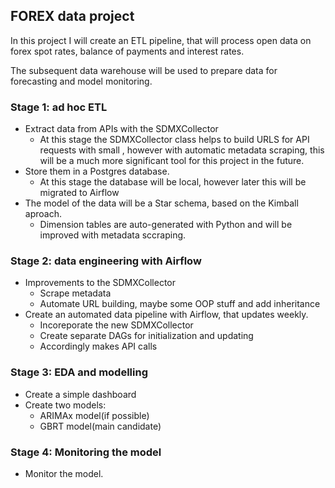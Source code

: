 ## FOREX data project

In this project I will create an ETL pipeline, that will process open 
data on forex spot rates, balance of payments and interest rates.

The subsequent data warehouse will be used to prepare data for forecasting and 
model monitoring.

### Stage 1: ad hoc ETL
- Extract data from APIs with the SDMXCollector
    - At this stage the SDMXCollector class helps to build URLS for API requests with small , however with automatic metadata scraping, this will be a much more significant tool for this project in the future.
- Store them in a Postgres database. 
    - At this stage the database will be local, however later this will be migrated to Airflow
- The model of the data will be a Star schema, based on the Kimball aproach.
    - Dimension tables are auto-generated with Python and will be improved with metadata sccraping.

### Stage 2: data engineering with Airflow

- Improvements to the SDMXCollector
    - Scrape metadata
    - Automate URL building, maybe some OOP stuff and add inheritance
- Create an automated data pipeline with Airflow, that updates weekly.
    - Incoreporate the new SDMXCollector
    - Create separate DAGs for initialization and updating
    - Accordingly makes API calls

### Stage 3: EDA and modelling

- Create a simple dashboard 
- Create two models:
    - ARIMAx model(if possible)
    - GBRT model(main candidate)

### Stage 4: Monitoring the model

- Monitor the model.
